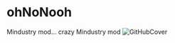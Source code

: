# ohNoNooh

Mindustry mod...
crazy Mindustry mod
![GitHubCover](https://user-images.githubusercontent.com/72571816/129561557-39ac3016-7e84-4b99-99c7-3ea913637408.png)
